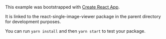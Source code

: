 This example was bootstrapped with [Create React App](https://github.com/facebook/create-react-app).

It is linked to the react-single-image-viewer package in the parent directory for development purposes.

You can run `yarn install` and then `yarn start` to test your package.
